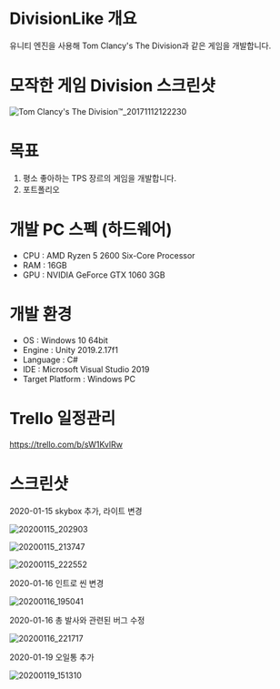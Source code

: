 # DivisionLike 개요
유니티 엔진을 사용해 Tom Clancy's The Division과 같은 게임을 개발합니다.

# 모작한 게임 Division 스크린샷
![Tom Clancy's The Division™_20171112122230](https://user-images.githubusercontent.com/29808782/72430650-46e28200-37d6-11ea-8d93-8d0e4676b533.jpg)

# 목표
1. 평소 좋아하는 TPS 장르의 게임을 개발합니다.
2. 포트폴리오

# 개발 PC 스펙 (하드웨어)
- CPU : AMD Ryzen 5 2600 Six-Core Processor
- RAM : 16GB
- GPU : NVIDIA GeForce GTX 1060 3GB

# 개발 환경
- OS : Windows 10 64bit
- Engine : Unity 2019.2.17f1
- Language : C#
- IDE : Microsoft Visual Studio 2019
- Target Platform : Windows PC

# Trello 일정관리
https://trello.com/b/sW1KvlRw

# 스크린샷
2020-01-15 skybox 추가, 라이트 변경

![20200115_202903](https://user-images.githubusercontent.com/29808782/72430514-ef441680-37d5-11ea-8434-fbd563e20a2e.png)

![20200115_213747](https://user-images.githubusercontent.com/29808782/72434586-52867680-37df-11ea-9b0d-b8e781ac777c.png)

![20200115_222552](https://user-images.githubusercontent.com/29808782/72437427-0ee33b00-37e6-11ea-8950-5e07abf98bfc.png)


2020-01-16 인트로 씬 변경

![20200116_195041](https://user-images.githubusercontent.com/29808782/72518858-8920c780-3899-11ea-98f7-5cb528dc3699.png)


2020-01-16 총 발사와 관련된 버그 수정

![20200116_221717](https://user-images.githubusercontent.com/29808782/72528278-048c7400-38ae-11ea-94aa-630f611152b4.png)

2020-01-19 오일통 추가

![20200119_151310](https://user-images.githubusercontent.com/29808782/72675895-54e21c80-3ace-11ea-89ac-0362ca552a79.png)
